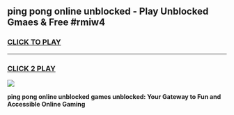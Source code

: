 
## ping pong online unblocked - Play Unblocked Gmaes & Free #rmiw4
<h3>
<a href="https://news.freeplayer.one?title=ping_pong_online_unblocked&ref=26F">CLICK TO PLAY</a></h3>
<hr>

<h3>
<a href="https://news.freeplayer.one?title=ping_pong_online_unblocked&ref=26F">CLICK 2 PLAY</a>
  
</h3>

<a href="https://news.freeplayer.one?title=ping_pong_online_unblocked&ref=26F/"><img src="https://clearcache.store/games.png"></a>


**ping pong online unblocked games unblocked: Your Gateway to Fun and Accessible Online Gaming**
